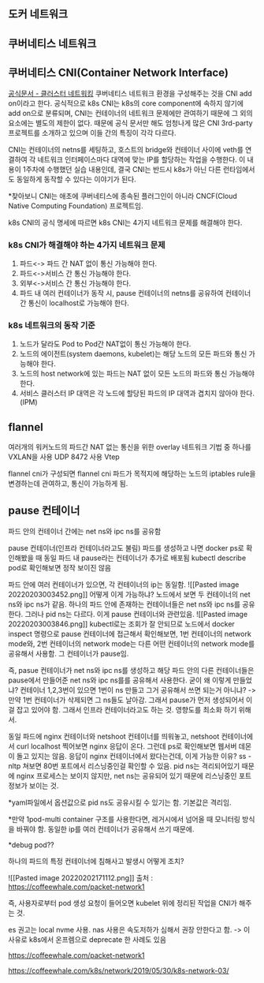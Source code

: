 ## 도커 네트워크
## 쿠버네티스 네트워크
## 쿠버네티스 CNI(Container Network Interface)
[공식문서 - 클러스터 네트워킹](https://kubernetes.io/ko/docs/concepts/cluster-administration/networking/)
쿠버네티스 네트워크 환경을 구성해주는 것을 CNI add on이라고 한다. 공식적으로 k8s CNI는 k8s의 core component에 속하지 않기에 add on으로 분류되며, CNI는 컨테이너의 네트워크 문제에만 관여하기 때문에 그 외의 요소에는 별도의 제한이 없다. 때문에 공식 문서만 해도 엄청나게 많은 CNI 3rd-party 프로젝트를 소개하고 있으며 이들 간의 특징이 각각 다르다.

CNI는 컨테이너의 netns를 세팅하고, 호스트의 bridge와 컨테이너 사이에 veth를 연결하여 각 네트워크 인터페이스마다 대역에 맞는 IP를 할당하는 작업을 수행한다. 이 내용이 1주차에 수행했던 실습 내용인데, 결국 CNI는 반드시 k8s가 아닌 다른 런타임에서도 동일하게 동작할 수 있다는 이야기가 된다.

*찾아보니 CNI는 애초에 쿠버네티스에 종속된 플러그인이 아니라 CNCF(Cloud Native Computing Foundation) 프로젝트임.

k8s CNI의 공식 명세에 따르면 k8s CNI는 4가지 네트워크 문제를 해결해야 한다.

### k8s CNI가 해결해야 하는 4가지 네트워크 문제
1. 파드<-> 파드 간 NAT 없이 통신 가능해야 한다.
2. 파드<->서비스 간 통신 가능해야 한다.
3. 외부<->서비스 간 통신 가능해야 한다.
4.  파드 내 여러 컨테이너가 동작 시, pause 컨테이너의 netns를 공유하여 컨테이너간 통신이 localhost로 가능해야 한다.

### k8s 네트워크의 동작 기준
1. 노드가 달라도 Pod to Pod간 NAT없이 통신 가능해야 한다.
2. 노드의 에이전트(system daemons, kubelet)는 해당 노드의 모든 파드와 통신 가능해야 한다.
3. 노드의 host network에 있는 파드는 NAT 없이 모든 노드의 파드와 통신 가능해야 한다.
4. 서비스 클러스터 IP 대역은 각 노드에 할당된 파드의 IP 대역과 겹치지 않아야 한다.(IPM)

## flannel
 
 여러개의 워커노드의 파드간 NAT 없는 통신을 위한 overlay 네트워크 기법 중 하나를 VXLAN을 사용
 UDP 8472 사용
 Vtep
 
 flannel cni가 구성되면 flannel cni 파드가 목적지에 해당하는 노드의 iptables rule을 변경하는데 관여하고, 통신이 가능하게 됨.
 
 ## pause 컨테이너
 파드 안의 컨테이너 간에는 net ns와 ipc ns를 공유함
 
pause 컨테이너(인프라 컨테이너라고도 불림)
파드를 생성하고 나면 docker ps로 확인해봤을 때 동일 파드 내 pause라는 컨테이너가 추가로 배포됨
kubectl describe pod로 확인해보면 정작 보이진 않음
  
파드 안에 여러 컨테이너가 있으면, 각 컨테이너의 ip는 동일함.
![[Pasted image 20220203003452.png]]
어떻게 이게 가능하냐? 노드에서 보면 두 컨테이너의 net ns와 ipc ns가 같음.
하나의 파드 안에 존재하는 컨테이너들은 net ns와 ipc ns를 공유한다. 그러나 pid ns는 다르다. 이게 pause 컨테이너와 관련있음.
![[Pasted image 20220203003846.png]]
kubectl로는 조회가 잘 안되므로 노드에서 docker inspect 명령으로 pause 컨테이너에 접근해서 확인해보면,
1번 컨테이너의 network mode와, 2번 컨테이너의 network mode는 다른 어떤 컨테이너의  network mode를 공유해서 사용함. 그 컨테이너가 pause임.

즉, pasue 컨테이너가 net ns와 ipc ns를 생성하고 해당 파드 안의 다른 컨테이너들은 pause에서 만들어준 net ns와 ipc ns를를 공유해서 사용한다.
굳이 왜 이렇게 만들었냐? 컨테이너 1,2,3번이 있으면 1번이 ns 만들고 그거 공유해서 쓰면 되는거 아니냐? -> 만약 1번 컨테이너가 삭제되면 그 ns들도 날아감. 그래서 pause가 먼저 생성되어서 이걸 잡고 있어야 함. 그래서 인프라 컨테이너라고도 하는 것. 영향도를 최소화 하기 위해서.

동일 파드에 nginx 컨테이너와 netshoot 컨테이너를 띄워놓고, netshoot 컨테이너에서 curl localhost 찍어보면 nginx 응답이 온다. 그런데 ps로 확인해보면 웹서버 데몬이 돌고 있지는 않음. 응답이 nginx 컨테이너에서 왔다는건데, 이게 가능한 이유?
ss -nltp 쳐보면 80번 포트에서 리스닝중인걸 확인할 수 있음. pid ns는 격리되어있기 때문에 nginx 프로세스는 보이지 않지만, net ns는 공유되어 있기 때문에 리스닝중인 포트 정보가 보이는 것.

*yaml파일에서 옵션값으로 pid ns도 공유시킬 수 있기는 함. 기본값은 격리임.

*만약 1pod-multi container 구조를 사용한다면, 레거시에서 넘어올 때 모니터링 방식을 바꿔야 함. 동일한  ip를 여러 컨테이너가 공유해서 쓰기 때문에.

 *debug pod??

하나의 파드의 특정 컨테이너에 침해사고 발생시 어떻게 조치?




 
 

![[Pasted image 20220202171112.png]]
출처 : https://coffeewhale.com/packet-network1

즉, 사용자로부터 pod 생성 요청이 들어오면 kubelet 위에 정리된 작업을 CNI가 해주는 것.





es 권고는 local nvme 사용. nas 사용은 속도저하가 심해서 권장 안한다고 함. -> 이 사유로 k8s에서 온프렘으로 deprecate 한 사례도 있음

https://coffeewhale.com/packet-network1


https://coffeewhale.com/k8s/network/2019/05/30/k8s-network-03/